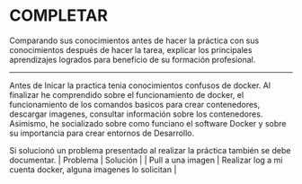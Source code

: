 # COMPLETAR  
Comparando sus conocimientos antes de hacer la práctica con sus conocimientos después de hacer la tarea, explicar los principales aprendizajes logrados para beneficio de su formación profesional.  
____
Antes de Inicar la practica tenia conocimientos confusos de docker. Al finalizar he comprendido sobre el funcionamiento de docker, el funcionamiento de los comandos basicos para crear contenedores, descargar imagenes, consultar información sobre los contenedores. Asimismo,  he socializado sobre como funciano el software Docker y sobre su importancia para crear entornos de Desarrollo.

Si solucionó un problema presentado al realizar la práctica también se debe documentar.
| Problema | Solución |
| Pull a una imagen | Realizar log a mi cuenta docker, alguna imagenes lo solicitan |

